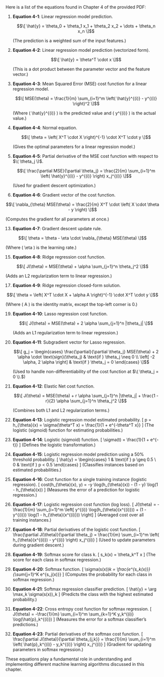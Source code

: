 Here is a list of the equations found in Chapter 4 of the provided PDF:

1. **Equation 4-1**: Linear regression model prediction.

   $$\[
   \hat{y} = \theta_0 + \theta_1 x_1 + \theta_2 x_2 + \dots + \theta_n x_n
   \]$$

   (The prediction is a weighted sum of the input features.)

3. **Equation 4-2**: Linear regression model prediction (vectorized form).

   $$\[
   \hat{y} = \theta^T \cdot x
   \]$$
   
   (This is a dot product between the parameter vector and the feature vector.)

5. **Equation 4-3**: Mean Squared Error (MSE) cost function for a linear regression model.

   $$\[
   MSE(\theta) = \frac{1}{m} \sum_{i=1}^m \left( \hat{y}^{(i)} - y^{(i)} \right)^2
   \]$$
   
   (Where \( \hat{y}^{(i)} \) is the predicted value and \( y^{(i)} \) is the actual value.)

7. **Equation 4-4**: Normal equation.

   $$\[
   \theta = \left( X^T \cdot X \right)^{-1} \cdot X^T \cdot y
   \]$$
   
   (Gives the optimal parameters for a linear regression model.)

9. **Equation 4-5**: Partial derivative of the MSE cost function with respect to $\( \theta_j \)$.

   $$\[
   \frac{\partial MSE}{\partial \theta_j} = \frac{2}{m} \sum_{i=1}^m \left( \hat{y}^{(i)} - y^{(i)} \right) x_j^{(i)}
   \]$$
   
   (Used for gradient descent optimization.)

11. **Equation 4-6**: Gradient vector of the cost function.

   $$\[
   \nabla_{\theta} MSE(\theta) = \frac{2}{m} X^T \cdot \left( X \cdot \theta - y \right)
   \]$$
   
   (Computes the gradient for all parameters at once.)

13. **Equation 4-7**: Gradient descent update rule.

   $$\[
   \theta = \theta - \eta \cdot \nabla_{\theta} MSE(\theta)
   \]$$
   
   (Where \( \eta \) is the learning rate.)

15. **Equation 4-8**: Ridge regression cost function.

   $$\[
   J(\theta) = MSE(\theta) + \alpha \sum_{j=1}^n \theta_j^2
   \]$$
   
   (Adds an L2 regularization term to linear regression.)

17. **Equation 4-9**: Ridge regression closed-form solution.

   $$\[
   \theta = \left( X^T \cdot X + \alpha A \right)^{-1} \cdot X^T \cdot y
   \]$$
   
   (Where \( A \) is the identity matrix, except the top-left corner is 0.)

19. **Equation 4-10**: Lasso regression cost function.

    $$\[
    J(\theta) = MSE(\theta) + 2 \alpha \sum_{j=1}^n |\theta_j|
    \]$$
    
    (Adds an L1 regularization term to linear regression.)

21. **Equation 4-11**: Subgradient vector for Lasso regression.

    $$\[
    g_j = \begin{cases} 
    \frac{\partial}{\partial \theta_j} MSE(\theta) + 2 \alpha \cdot \text{sign}(\theta_j) & \text{if } \theta_j \neq 0 \\
    \left[ -2 \alpha, 2 \alpha \right] & \text{if } \theta_j = 0
    \end{cases}
    \]$$
    
    (Used to handle non-differentiability of the cost function at $\( \theta_j = 0 \).$)

23. **Equation 4-12**: Elastic Net cost function.

    $$\[
    J(\theta) = MSE(\theta) + r \alpha \sum_{j=1}^n |\theta_j| + \frac{1 - r}{2} \alpha \sum_{j=1}^n \theta_j^2
    \]$$
    
    (Combines both L1 and L2 regularization terms.)

25. **Equation 4-13**: Logistic regression model estimated probability.
    \[
    p = h_{\theta}(x) = \sigma(\theta^T x) = \frac{1}{1 + e^{-\theta^T x}}
    \]
    (The logistic (sigmoid) function for estimating probabilities.)

26. **Equation 4-14**: Logistic (sigmoid) function.
    \[
    \sigma(t) = \frac{1}{1 + e^{-t}}
    \]
    (Defines the logistic transformation.)

27. **Equation 4-15**: Logistic regression model prediction using a 50% threshold probability.
    \[
    \hat{y} = \begin{cases} 
    1 & \text{if } p \geq 0.5 \\
    0 & \text{if } p < 0.5
    \end{cases}
    \]
    (Classifies instances based on estimated probabilities.)

28. **Equation 4-16**: Cost function for a single training instance (logistic regression).
    \[
    cost(h_{\theta}(x), y) = -y \log(h_{\theta}(x)) - (1 - y) \log(1 - h_{\theta}(x))
    \]
    (Measures the error of a prediction for logistic regression.)

29. **Equation 4-17**: Logistic regression cost function (log loss).
    \[
    J(\theta) = -\frac{1}{m} \sum_{i=1}^m \left[ y^{(i)} \log(h_{\theta}(x^{(i)})) + (1 - y^{(i)}) \log(1 - h_{\theta}(x^{(i)})) \right]
    \]
    (Averaged cost over all training instances.)

30. **Equation 4-18**: Partial derivatives of the logistic cost function.
    \[
    \frac{\partial J(\theta)}{\partial \theta_j} = \frac{1}{m} \sum_{i=1}^m \left( h_{\theta}(x^{(i)}) - y^{(i)} \right) x_j^{(i)}
    \]
    (Used to update parameters during gradient descent.)

31. **Equation 4-19**: Softmax score for class k.
    \[
    s_k(x) = \theta_k^T x
    \]
    (The score for each class in softmax regression.)

32. **Equation 4-20**: Softmax function.
    \[
    \sigma(s(x))_k = \frac{e^{s_k(x)}}{\sum_{j=1}^K e^{s_j(x)}}
    \]
    (Computes the probability for each class in softmax regression.)

33. **Equation 4-21**: Softmax regression classifier prediction.
    \[
    \hat{y} = \arg \max_k \sigma(s(x))_k
    \]
    (Predicts the class with the highest estimated probability.)

34. **Equation 4-22**: Cross entropy cost function for softmax regression.
    \[
    J(\theta) = -\frac{1}{m} \sum_{i=1}^m \sum_{k=1}^K y_k^{(i)} \log(\hat{p}_k^{(i)})
    \]
    (Measures the error for a softmax classifier’s predictions.)

35. **Equation 4-23**: Partial derivatives of the softmax cost function.
    \[
    \frac{\partial J(\theta)}{\partial \theta_{j,k}} = \frac{1}{m} \sum_{i=1}^m \left( \hat{p}_k^{(i)} - y_k^{(i)} \right) x_j^{(i)}
    \]
    (Gradient for updating parameters in softmax regression.)

These equations play a fundamental role in understanding and implementing different machine learning algorithms discussed in this chapter.
